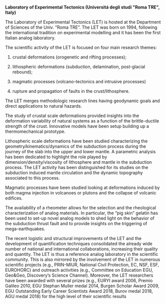 **Laboratory of Experimental Tectonics (Universitá degli studi "Roma
TRE", Italy)**

The Laboratory of Experimental Tectonics (LET) is hosted at the
Department of Sciences of the Univ. “Roma TRE”. The LET was born on
1994, following the international tradition on experimental modelling
and it has been the first Italian analog laboratory.

The scientific activity of the LET is focused on four main research
themes:

1. crustal deformations (orogenetic and rifting processes);

2. lithospheric deformations (subduction, delamination, post-glacial
rebound);

3. magmatic processes (volcano-tectonics and intrusive processes)

4. rupture and propagation of faults in the crust/lithosphere.

The LET merges methodologic research lines having geodynamic goals and
direct applications to natural hazards.

The study of crustal scale deformations provided insights into the
deformation variability of natural systems as a function of the
brittle-ductile strength of the crust. Innovative models have been setup
building up a thermomechanical prototype.

Lithospheric scale deformations have been studied characterizing the
geometry/kinematics/dynamics of the subduction process during the
journey of the slab into the upper and lower mantle. A parametric
analysis has been dedicated to highlight the role played by
dimension/density/viscosity of lithosphere and mantle in the subduction
process. The LET activity has been distinguished for its studies on the
subduction induced mantle circulation and the dynamic topography
associated to this process.

Magmatic processes have been studied looking at deformations induced by
both magma injection in volcanoes or plutons and the collapse of
volcanic edifices.

The availability of a rheometer allows for the selection and the
rheological characterization of analog materials. In particular, the
“pig skin” gelatin has been used to set-up novel analog models to shed
light on the behavior of the subduction thrust fault and to provide
insights on the triggering of mega-earthquakes.

The recent logistic and structural improvements of the LET and the
development of quantification techniques consolidated the already wide
number of national and international collaborations, increasing their
quality and quantity. The LET is thus a reference analog laboratory in
the scientific community. This is also mirrored by the involvement of
the LET in numerous scientific projects (e.g., PRIN-MIUR, National Civil
Protection, EC, NSF, ESF, EUROHORC) and outreach activities (e.g.,
Committee on Education EGU, Geo&Geo, Discovery’s Science Channel).
Moreover, the LET researchers have been awarded with several prizes
(e.g., EURYI award 2006, Premio Galileo 2010, EGU Stephan Muller medal
2014, Burgen Scholar Award 2009, EGU Outstanding Early Career Scientists
Award 2018, Burov medal 2018, AGU medal 2018) for the high level of
their scientific results
